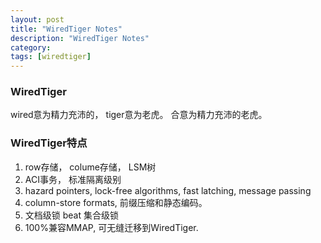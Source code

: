 ```yaml
---
layout: post
title: "WiredTiger Notes"
description: "WiredTiger Notes"
category: 
tags: [wiredtiger]
---
```


### WiredTiger
wired意为精力充沛的， tiger意为老虎。 合意为精力充沛的老虎。 

### WiredTiger特点
1. row存储， colume存储， LSM树
2. ACI事务， 标准隔离级别
3. hazard pointers, lock-free algorithms, fast latching, message passing
4. column-store formats, 前缀压缩和静态编码。 
5. 文档级锁 beat 集合级锁
6. 100%兼容MMAP, 可无缝迁移到WiredTiger.
